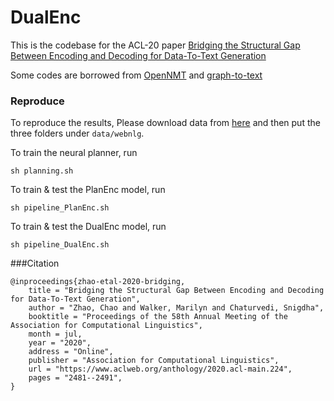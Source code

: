# DualEnc

This is the codebase for the ACL-20 paper 
[Bridging the Structural Gap Between Encoding and Decoding for Data-To-Text Generation](https://www.aclweb.org/anthology/2020.acl-main.224/)

Some codes are borrowed from [OpenNMT](https://github.com/OpenNMT/OpenNMT-py) and [graph-to-text](https://github.com/diegma/graph-2-text)

### Reproduce

To reproduce the results, Please download data from [here](https://github.com/ThiagoCF05/webnlg/tree/master/data/v1.5/en) and then put the three folders under `data/webnlg`.

To train the neural planner, run

`sh planning.sh`

To train & test the PlanEnc model, run

`sh pipeline_PlanEnc.sh`

To train & test the DualEnc model, run

`sh pipeline_DualEnc.sh`


###Citation
```
@inproceedings{zhao-etal-2020-bridging,
    title = "Bridging the Structural Gap Between Encoding and Decoding for Data-To-Text Generation",
    author = "Zhao, Chao and Walker, Marilyn and Chaturvedi, Snigdha",
    booktitle = "Proceedings of the 58th Annual Meeting of the Association for Computational Linguistics",
    month = jul,
    year = "2020",
    address = "Online",
    publisher = "Association for Computational Linguistics",
    url = "https://www.aclweb.org/anthology/2020.acl-main.224",
    pages = "2481--2491",
}
```


